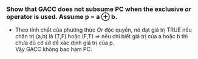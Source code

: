 ### Show that GACC does not subsume PC when the exclusive *or* operator is used. Assume p = a ⊕ b.

* Theo tính chất của phương thức *Or* độc quyền, nó đạt giá trị TRUE nếu chân trị (a,b) là (T,F) hoặc (F,T) => nếu chỉ biết giá trị của a hoặc b thì chưa đủ cơ sở để xác định giá trị của p. <br>
Vậy GACC không bao hàm PC.